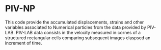 # PIV-NP
This code provide the accumulated displacements, strains and other variables associated to Numerical particles from the data provided by PIV-LAB. PIV-LAB data consists in the velocity measured in cornes of a structured rectangular cells comparing subsequent images elaspsed an increment of time.
